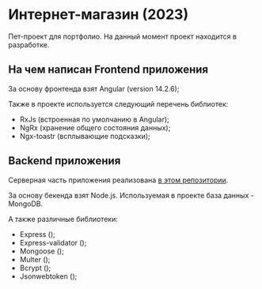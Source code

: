 # Интернет-магазин (2023)

Пет-проект для портфолио. На данный момент проект находится в разработке.

## На чем написан Frontend приложения

За основу фронтенда взят Angular (version 14.2.6);

Также в проекте используется следующий перечень библиотек:

-   RxJs (встроенная по умолчанию в Angular);
-   NgRx (хранение общего состояния данных);
-   Ngx-toastr (всплывающие подсказки);

## Backend приложения

Серверная часть приложения реализована [в этом репозитории](https://github.com/Yuri-Simonov/Internet_store_backend).

За основу бекенда взят Node.js.
Используемая в проекте база данных - MongoDB.

А также различные библиотеки:

-   Express ();
-   Express-validator ();
-   Mongoose ();
-   Multer ();
-   Bcrypt ();
-   Jsonwebtoken ();
